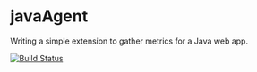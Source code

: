 # javaAgent
Writing a simple extension to gather metrics for a Java web app.

[![Build Status](https://travis-ci.com/apathetics/javaAgent.svg?branch=master)](https://travis-ci.com/apathetics/javaAgent)
